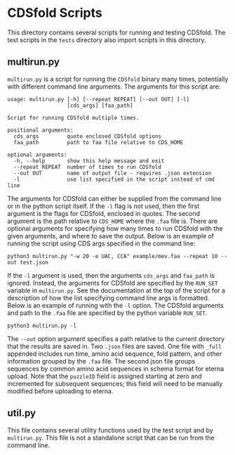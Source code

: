 # CDSfold Scripts
This directory contains several scripts for running and testing CDSfold. The test
scripts in the ```tests``` directory also import scripts in this directory.

## multirun.py
```multirun.py``` is a script for running the ```CDSfold``` binary many times, 
potentially with different command line arguments. The arguments for this script
are:

```
usage: multirun.py [-h] [--repeat REPEAT] [--out OUT] [-l]
                   [cds_args] [faa_path]

Script for running CDSfold multiple times.

positional arguments:
  cds_args         quote enclosed CDSfold options
  faa_path         path to faa file relative to CDS_HOME

optional arguments:
  -h, --help       show this help message and exit
  --repeat REPEAT  number of times to run CDSfold
  --out OUT        name of output file - requires .json extension
  -l               use list specified in the script instead of cmd line
```

The arguments for CDSfold can either be supplied from the command line or in the
python script itself. If the ```-l``` flag is not used, then the first argument
is the flags for CDSfold, enclosed in quotes. The second argument is the path
relative to ```CDS_HOME``` where the ```.faa``` file is. There are optional arguments for
specifying how many times to run CDSfold with the given arguments, and where to
save the output. Below is an example of running the script using CDS args specified
in the command line:

```
python3 multirun.py "-w 20 -e UAC, CCA" example/mev.faa --repeat 10 --out test.json
```

If the ```-l``` argument is used, then the arguments ```cds_args``` and ```faa_path```
is ignored. Instead, the arguments for CDSfold are specified by the ```RUN_SET```
variable in ```multirun.py```. See the documentation at the top of the script
for a description of how the list specifying command line args is formatted.
Below is an example of running with the ```-l``` option. The CDSfold arguments
and path to the ```.faa``` file are specified by the python variable ```RUN_SET```.

```
python3 multirun.py -l
```

The ```--out``` option argument specifies a path relative to the current
directory that the results are saved in. Two ```.json``` files are saved. One
file with ```_full``` appended includes run time, amino acid sequence, fold pattern,
and other information grouped by the ```.faa``` file. The second json file
groups sequences by common amino acid sequences in schema format for eterna upload.
Note that the ```puzzleID``` field is assigned starting at zero and incremented
for subsequent sequences; this field will need to be manually modified before
uploading to eterna.

## util.py
This file contains several utility functions used by the test script and by
```multirun.py```. This file is not a standalone script that can be run from
the command line.

